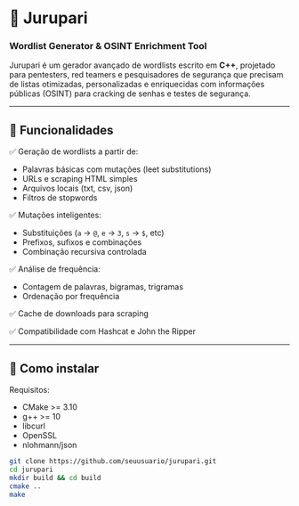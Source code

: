 # 🐍 Jurupari

### Wordlist Generator & OSINT Enrichment Tool

Jurupari é um gerador avançado de wordlists escrito em **C++**, projetado para pentesters, red teamers e pesquisadores de segurança que precisam de listas otimizadas, personalizadas e enriquecidas com informações públicas (OSINT) para cracking de senhas e testes de segurança.

---

## 🚀 **Funcionalidades**

✅ Geração de wordlists a partir de:

- Palavras básicas com mutações (leet substitutions)
- URLs e scraping HTML simples
- Arquivos locais (txt, csv, json)
- Filtros de stopwords

✅ Mutações inteligentes:

- Substituições (`a` → `@`, `e` → `3`, `s` → `$`, etc)
- Prefixos, sufixos e combinações
- Combinação recursiva controlada

✅ Análise de frequência:

- Contagem de palavras, bigramas, trigramas
- Ordenação por frequência

✅ Cache de downloads para scraping

✅ Compatibilidade com Hashcat e John the Ripper

---

## 🔧 **Como instalar**

Requisitos:

- CMake >= 3.10
- g++ >= 10
- libcurl
- OpenSSL
- nlohmann/json

```bash
git clone https://github.com/seuusuario/jurupari.git
cd jurupari
mkdir build && cd build
cmake ..
make
